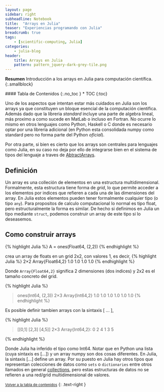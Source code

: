 ```yaml
---
layout: page
sidebar: right
subheadline: Notebook
title:  "Arrays en Julia"
teaser: "Experiencias programando con Julia"
breadcrumb: true
tags:
    - [scientific-computing, Julia]
categories:
    - julia-blog
header:
    title: Arrays en Julia
    pattern: pattern_jquery-dark-grey-tile.png
---
```


**Resumen**
Introducción a los arrays en Julia para computación científica.
{:.smallblock}

<div class="panel radius" markdown="1">
#### Tabla de Contenidos
{:.no_toc }
*  TOC
{:toc}
</div>

Uno de los aspectos que intentan estar más cuidados en Julia son los arrays ya que constituyen un bloque esencial de la computación científica. Además dado que la libreria *standard* incluye una parte de algebra lineal, más proximo a como sucede en MatLab o incluso en Fortran. No ocurre lo mismo en otros lenguajes como Python, Haskell o C donde es necesario optar por una libreria adicional (en Python esta consolidada numpy como standard pero no forma parte del Python *oficial*).

Por otra parte, si bien es cierto que los arrays son centrales para lenguajes como Julia, en su caso no deja por ello de integrarse bien en el sistema de tipos del lenguaje a traves de [AbtractArrays](https://docs.julialang.org/en/v1/base/arrays/#Core.AbstractArray). 

## Definición

Un array es una colleción de elementos en una estructura multidimensional. Formalmente, esta estructura tiene forma de *grid*, lo que permite acceder a los elementos por indices que refieren a cada una de las dimensiones del array. En Julia estos elementos pueden tener formalmente cualquier tipo (o tipo `any`). Para propositos de calculo computacional lo normal es tipo float, pero estructuralmente la forma es similar. De hecho si definimos en Julia un tipo mediante `struct`, podemos construir un array de este tipo si lo deseasemos.

## Como construir arrays

{% highlight Julia %}
A = ones(Float64, (2,2))
{% endhighlight %}

crea un array de floats en un grid 2x2, con valores 1, es decir,
{% highlight Julia %}
2×2 Array{Float64,2}
1.0   1.0
1.0   1.0
{% endhighlight %}

Donde `Array{Float64,2}` significa 2 dimensiones (dos indices) y 2x2 es el tamaño concreto del grid.

{% highlight Julia %}
> ones(Int64, (2,3))
2×3 Array{Int64,2}
1.0   1.0   1.0
1.0   1.0   1.0
{% endhighlight %}

Es posible definir tambien arrays con la sintaxis [ ... ],

{% highlight Julia %}

> [[0,1]  [2,3]  [4,5]]
2×3 Array{Int64,2}:
 0  2  4
 1  3  5
 
{% endhighlight %}

Donde Julia ha inferido el tipo como Int64. Notar que en Python una lista (cuya sintaxis es [...]) y un array numpy son dos cosas diferentes. En Julia, la sintaxis [...] define un array. Por su puesto en Julia hay otros tipos que representan colecciones de datos como `sets` o `dictionaries` entre otros llamados en general [collections](https://docs.julialang.org/en/v1/base/collections/), pero estas estructuras de datos no se refieren a una red/grid multidimensional de valores.






<small markdown="1">[Volver a la tabla de contenidos](#toc)</small>
{: .text-right }
